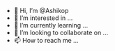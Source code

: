 - 👋 Hi, I’m @Ashikop
- 👀 I’m interested in ...
- 🌱 I’m currently learning ...
- 💞️ I’m looking to collaborate on ...
- 📫 How to reach me ...

<!---
Ashikop/Ashikop is a ✨ special ✨ repository because its `README.md` (this file) appears on your GitHub profile.
You can click the Preview link to take a look at your changes.
--->
